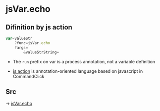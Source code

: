 # jsVar.echo

## Difinition by js action

```js.js
var=valueStr
	?func=jsVar.echo
	?args=
		&valueStrString=
```

- The `run` prefix on var is a process annotation, not a variable definition

- [js action](#) is annotation-oriented language based on javascript in CommandClick

## Src

-> [jsVar.echo](https://github.com/puutaro/CommandClick/blob/master/app/src/main/java/com/puutaro/commandclick/fragment_lib/terminal_fragment/js_interface/JsVar.kt#L10)


